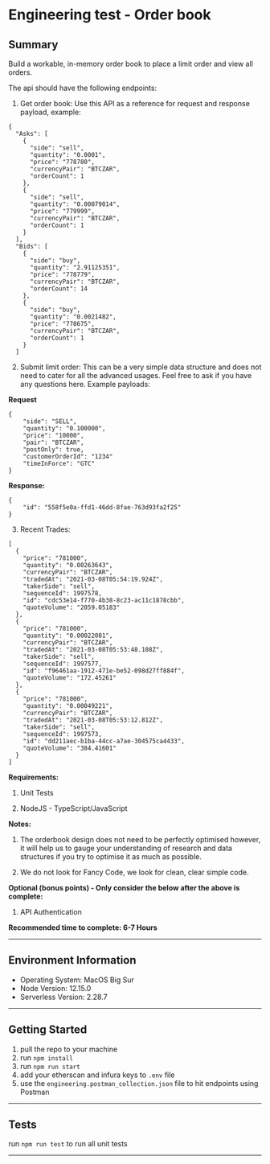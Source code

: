 # Engineering test - Order book
## Summary 
Build a workable, in-memory order book to place a limit order and view all orders.

The api should have the following endpoints:

1. Get order book: Use this API as a reference for request and response payload, example: 
```
{
  "Asks": [
    {
      "side": "sell",
      "quantity": "0.0001",
      "price": "778780",
      "currencyPair": "BTCZAR",
      "orderCount": 1
    },
    {
      "side": "sell",
      "quantity": "0.00079014",
      "price": "779999",
      "currencyPair": "BTCZAR",
      "orderCount": 1
    }
  ],
  "Bids": [
    {
      "side": "buy",
      "quantity": "2.91125351",
      "price": "778779",
      "currencyPair": "BTCZAR",
      "orderCount": 14
    },
    {
      "side": "buy",
      "quantity": "0.0021482",
      "price": "778675",
      "currencyPair": "BTCZAR",
      "orderCount": 1
    }
  ] 
```

2. Submit limit order: This can be a very simple data structure and does not need to cater for all the advanced usages. Feel free to ask if you have any questions here. Example payloads: 

**Request**
```
{
    "side": "SELL",
    "quantity": "0.100000",
    "price": "10000",
    "pair": "BTCZAR",
    "postOnly": true,
    "customerOrderId": "1234"
    "timeInForce": "GTC"
}
```

**Response:**
```
{
    "id": "558f5e0a-ffd1-46dd-8fae-763d93fa2f25" 
}
```

3. Recent Trades: 

```
[
  {
    "price": "781000",
    "quantity": "0.00263643",
    "currencyPair": "BTCZAR",
    "tradedAt": "2021-03-08T05:54:19.924Z",
    "takerSide": "sell",
    "sequenceId": 1997578,
    "id": "cdc53e14-f770-4b38-8c23-ac11c1878cbb",
    "quoteVolume": "2059.05183"
  },
  {
    "price": "781000",
    "quantity": "0.00022081",
    "currencyPair": "BTCZAR",
    "tradedAt": "2021-03-08T05:53:48.108Z",
    "takerSide": "sell",
    "sequenceId": 1997577,
    "id": "f96461aa-1912-471e-be52-098d27ff884f",
    "quoteVolume": "172.45261"
  },
  {
    "price": "781000",
    "quantity": "0.00049221",
    "currencyPair": "BTCZAR",
    "tradedAt": "2021-03-08T05:53:12.812Z",
    "takerSide": "sell",
    "sequenceId": 1997573,
    "id": "dd211aec-b1ba-44cc-a7ae-304575ca4433",
    "quoteVolume": "384.41601"
  }
]
```

**Requirements:**

1. Unit Tests

2. NodeJS - TypeScript/JavaScript

**Notes:**

1. The orderbook design does not need to be perfectly optimised however, it will help us to gauge your understanding of research and data structures if you try to optimise it as much as possible.

2. We do not look for Fancy Code, we look for clean, clear simple code.

**Optional (bonus points) - Only consider the below after the above is complete:**

1. API Authentication

**Recommended time to complete: 6-7 Hours**

---

## Environment Information
* Operating System:          MacOS Big Sur 
* Node Version:              12.15.0
* Serverless Version:        2.28.7

---
## Getting Started

1. pull the repo to your machine
2. run `npm install`
3. run `npm run start`
4. add your etherscan and infura keys to `.env` file
5. use the `engineering.postman_collection.json` file to hit endpoints using Postman
---
## Tests

run `npm run test` to run all unit tests

---